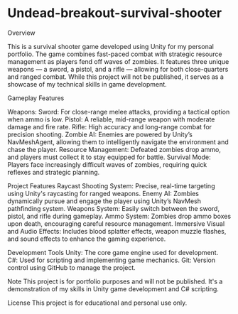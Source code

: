 # Undead-breakout-survival-shooter

Overview

  This is a survival shooter game developed using Unity for my personal portfolio. The game combines fast-paced combat with strategic resource management as players fend off waves of zombies. It features three     unique weapons — a sword, a pistol, and a rifle — allowing for both close-quarters and ranged combat. While this project will not be published, it serves as a showcase of my technical skills in game              development.
  
Gameplay Features

Weapons:
  Sword: For close-range melee attacks, providing a tactical option when ammo is low.
  Pistol: A reliable, mid-range weapon with moderate damage and fire rate.
  Rifle: High accuracy and long-range combat for precision shooting.
  Zombie AI: Enemies are powered by Unity’s NavMeshAgent, allowing them to intelligently navigate the environment and chase the player.
  Resource Management: Defeated zombies drop ammo, and players must collect it to stay equipped for battle.
  Survival Mode: Players face increasingly difficult waves of zombies, requiring quick reflexes and strategic planning.
  
Project Features
  Raycast Shooting System: Precise, real-time targeting using Unity's raycasting for ranged weapons.
  Enemy AI: Zombies dynamically pursue and engage the player using Unity’s NavMesh pathfinding system.
  Weapons System: Easily switch between the sword, pistol, and rifle during gameplay.
  Ammo System: Zombies drop ammo boxes upon death, encouraging careful resource management.
  Immersive Visual and Audio Effects: Includes blood splatter effects, weapon muzzle flashes, and sound effects to enhance the gaming experience.

Development Tools
  Unity: The core game engine used for development.  
  C#: Used for scripting and implementing game mechanics.
  Git: Version control using GitHub to manage the project.
  
Note
  This project is for portfolio purposes and will not be published. It's a demonstration of my skills in Unity game development and C# scripting.

License
  This project is for educational and personal use only.
